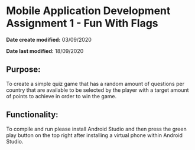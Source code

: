 # Mobile Application Development Assignment 1 - Fun With Flags
**Date create modified:** 03/09/2020

**Date last modified:** 18/09/2020

## Purpose:
To create a simple quiz game that has a random amount of questions per country that are available to be selected by the player with a target amount of points to achieve in order to win the game.

## Functionality:
To compile and run please install Android Studio and then press the green play button on the top right after installing a virtual phone within Android Studio.
